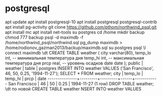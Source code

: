 # postgresql
apt update
apt install postgresql-10
apt install postgresql postgresql-contrib
apt install pg-activity
git clone https://github.com/pthom/northwind_psql.git
apt install mc
apt install net-tools
su postgres
cd /home
mkdir backup
chmod 777 backup
psql -d maximdb -f /home/northwind_psql/northwind.sql
pg_dump maximdb > /home/rodionov_gazman2013/backup/maximdb.sql
su postgres
psql
\l
connect maximdb
\dt
CREATE TABLE weather (
    city            varchar(80),
    temp_lo         int,           -- минимальная температура дня
    temp_hi         int,           -- максимальная температура дня
    prcp            real,          -- уровень осадков
    date            date
);
 public | weather                | table | postgres
 INSERT INTO weather VALUES ('San Francisco', 46, 50, 0.25, '1994-11-27');
  SELECT * FROM weather;
     city      | temp_lo | temp_hi | prcp |    date
---------------+---------+---------+------+------------
 San Francisco |      46 |      50 | 0.25 | 1994-11-27
(1 row)
DROP TABLE weather;
\dt
по новой CREATE TABLE weather NSERT INTO weather VALUES 

 

